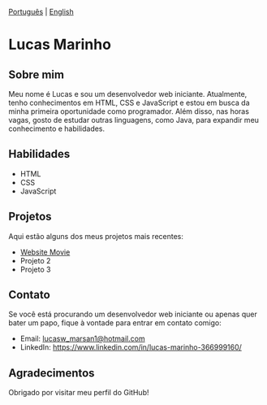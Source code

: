[Português](README.md) | [English](README-en.md)

# Lucas Marinho
## Sobre mim

Meu nome é Lucas e sou um desenvolvedor web iniciante. Atualmente, tenho conhecimentos em HTML, CSS e JavaScript e estou em busca da minha primeira oportunidade como programador. Além disso, nas horas vagas, gosto de estudar outras linguagens, como Java, para expandir meu conhecimento e habilidades.

## Habilidades
* HTML
* CSS
* JavaScript

## Projetos
Aqui estão alguns dos meus projetos mais recentes:

* <a href = "https://github.com/LucasW97/Movie-Website"> Website Movie </a>
* Projeto 2
* Projeto 3


## Contato

Se você está procurando um desenvolvedor web iniciante ou apenas quer bater um papo, fique à vontade para entrar em contato comigo:

* Email: lucasw_marsan1@hotmail.com
* LinkedIn: https://www.linkedin.com/in/lucas-marinho-366999160/
## Agradecimentos

Obrigado por visitar meu perfil do GitHub!
